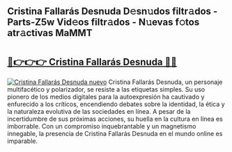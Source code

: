 ## Cristina Fallarás Desnuda D𝚎sn𝚞dos filtr𝚊dos - Parts-Z5w Vid𝚎os filtr𝚊dos - N𝚞evas f𝚘tos atr𝚊ctivas MaMMT

# <h2><a href="http://mb7kd5.tromn.icu/?c=Cristina+Fallar%c3%a1s+Desnuda">🔗👉👉👉 Cristina Fallarás Desnuda 🔗🔗</a></h2>

[![Cristina Fallarás Desnuda nuevo](https://i.imgur.com/pEAQMta.gif)](http://mb7kd5.tromn.icu/?c=Cristina+Fallar%c3%a1s+Desnuda)
Cristina Fallarás Desnuda, un personaje multifacético y polarizador, se resiste a las etiquetas simples. Su uso pionero de los medios digitales para la autoexpresión ha cautivado y enfurecido a los críticos, encendiendo debates sobre la identidad, la ética y la naturaleza evolutiva de las sociedades en línea. A pesar de la incertidumbre de sus próximas acciones, su huella en la cultura en línea es imborrable. Con un compromiso inquebrantable y un magnetismo innegable, la presencia de Cristina Fallarás Desnuda en el mundo online es imparable.
